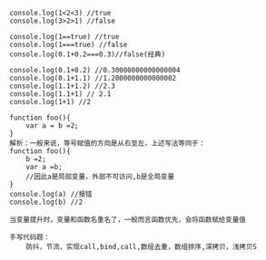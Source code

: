     console.log(1<2<3) //true
    console.log(3>2>1) //false

    console.log(1==true) //true
    console.log(1===true) //false
    console.log(0.1+0.2===0.3)//false(经典)

    console.log(0.1+0.2) //0.30000000000000004
    console.log(0.1+1.1) //1.2000000000000002
    console.log(1.1+1.2) //2.3
    console.log(1.1+1) // 2.1
    console.log(1+1) //2

    function foo(){
        var a = b =2;
    }
    解析：一般来说，等号赋值的方向是从右至左，上述写法等同于：
    function foo(){
        b =2;
        var a =b;
        //因此a是局部变量，外部不可访问,b是全局变量
    }
    console.log(a) //报错
    console.log(b) //2

    当变量提升时，变量和函数名重名了，一般而言函数优先，会将函数赋给变量值

    手写代码题：
        防抖，节流，实现call,bind,call,数组去重，数组排序,深拷贝，浅拷贝S